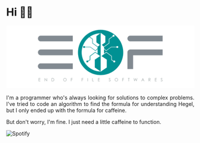 # Hi :technologist:

![Header](./img/header.png)

<p align="justify"> I'm a programmer who's always looking for solutions to complex problems. I've tried to code an algorithm to find the formula for understanding Hegel, but I only ended up with the formula for caffeine. </p>

<p align="justify">But don't worry, I'm fine. I just need a little caffeine to function.</p>

![Spotify ](https://spotify-recently-played-readme.vercel.app/api?user=franciscoramonsp&count=5)
